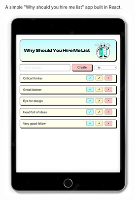 A simple "Why should you hire me list" app built in React.

<img src="./why-should.png" alt="why should you hire me list on tablet">
